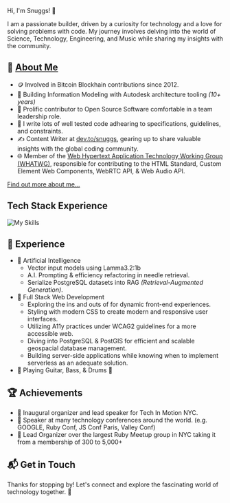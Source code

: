  Hi, I'm Snuggs! 👋

I am a passionate builder, driven by a curiosity for technology and a love for solving problems with code.
My journey involves delving into the world of Science, Technology, Engineering, and Music while sharing my insights with the community.


## 🚀 [About Me](https://www.linkedin.com/in/devpunks)

- 🪙 Involved in Bitcoin Blockhain contributions since 2012.
- 🏢 Building Information Modeling with Autodesk architecture tooling _(10+ years)_
- 🔭 Prolific contributor to Open Source Software comfortable in a team leadership role.
- 📝 I write lots of well tested code adhearing to specifications, guidelines, and constraints.
- ✍️ Content Writer at [dev.to/snuggs](https://dev.to/snuggs), gearing up to share valuable insights with the global coding community.
- 🌐 Member of the [Web Hypertext Application Technology Working Group (WHATWG)](https://whatwg.org), responsible for contributing to the HTML Standard, Custom Element Web Components, WebRTC API, & Web Audio API.

[Find out more about me...](https://www.linkedin.com/in/devpunks)

## Tech Stack Experience
  ![My Skills](https://skillicons.dev/icons?i=html,css,tailwind,js,nodejs,npm,vue,react,express,ruby,rails,postgres,docker,aws,nginx,linux,bash,vim,git)


## 🌱 Experience

- 🧠 Artificial Intelligence
  - Vector input models using Lamma3.2:1b
  - A.I. Prompting & efficiency refactoring in needle retrieval.
  - Serialize PostgreSQL datasets into RAG _(Retrieval-Augmented Generation)_.
- 🚀 Full Stack Web Development
  - Exploring the ins and outs of for dynamic front-end experiences.
  - Styling with modern CSS to create modern and responsive user interfaces.
  - Utilizing A11y practices under WCAG2 guidelines for a more accessible web.
  - Diving into PostgreSQL & PostGIS for efficient and scalable geospacial database management.
  - Building server-side applications while knowing when to implement serverless as an adequate solution.
- 🎸 Playing Guitar, Bass, & Drums 🥁

 ## 🏆 Achievements

- 🌟 Inaugural organizer and lead speaker for Tech In Motion NYC.
- 🌟 Speaker at many technology conferences around the world. (e.g. GOOGLE, Ruby Conf, JS Conf Paris, Valley Conf)
- 🌟 Lead Organizer over the largest Ruby Meetup group in NYC taking it from a membership of 300 to 5,000+


## 📬 Get in Touch


Thanks for stopping by!
Let's connect and explore the fascinating world of technology together. 🚀

<!--
Here are some ideas to get you started:

- 🔭 I’m currently working on ...
- 🌱 I’m currently learning ...
- 👯 I’m looking to collaborate on ...
- 🤔 I’m looking for help with ...
- 💬 Ask me about ...
- 📫 How to reach me: ...
- 😄 Pronouns: ...
- ⚡ Fun fact: ...
-->

